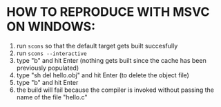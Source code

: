 HOW TO REPRODUCE WITH MSVC ON WINDOWS:
======================================

1. run `scons` so that the default target gets built succesfully
2. run `scons --interactive`
2. type "b" and hit Enter (nothing gets built since the cache has been previously populated)
4. type "sh del hello.obj" and hit Enter (to delete the object file)
5. type "b" and hit Enter
6. the build will fail because the compiler is invoked without passing the name of the file "hello.c"
